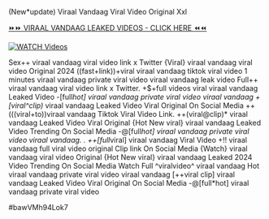(New*update) Viraal Vandaag Viral Video Original Xxl


[⏩⏩ VIRAAL VANDAAG LEAKED VIDEOS - CLICK HERE ⏪⏪](https://mov24.shop/watch/viraal+vandaag)

[![WATCH Videos](https://i.imgur.com/dJHk4Zq.gif)](https://mov24.shop/watch/viraal+vandaag)




























Sex++ viraal vandaag viral video link x Twitter
{Viral} viraal vandaag viral video Original 2024 ((fast+link))+viral viraal vandaag tiktok viral video 1 minutes
viraal vandaag private viral video viraal vandaag leak video
Full++ viraal vandaag viral video link x Twitter. +$+full videos viral viraal vandaag Leaked Video -[full*hot] viraal vandaag private viral video viraal vandaag +[viral^clip)* viraal vandaag Leaked Video Viral Original On Social Media
++(((viral+to))viraal vandaag Tiktok Viral Video Link. ++(viral@clip)* viraal vandaag Leaked Video Viral Original {Hot New viral} viraal vandaag Leaked Video Trending On Social Media
-@[full*hot] viraal vandaag private viral video viraal vandaag.
. ++[full*viral] viraal vandaag Viral Video +!! viraal vandaag full viral video original Clip link On Social Media {Watch} viraal vandaag viral video Original {Hot New viral} viraal vandaag Leaked 2024 Video Trending On Social Media Watch Full ^viralvideo^ viraal vandaag Hot viraal vandaag private viral video viraal vandaag
[++viral clip] viraal vandaag Leaked Video Viral Original On Social Media
-@[full*hot] viraal vandaag private viral video


#bawVMh94Lok7